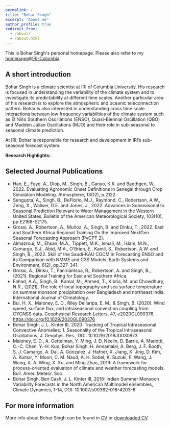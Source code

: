 ```yaml
---
permalink: /
title: "Bohar Singh"
excerpt: "About me"
author_profile: true
redirect_from: 
  - /about/
  - /about.html
---
```


This is Bohar Singh's personal homepage. Please also refer to my [homepage@IRI-Columbia](https://iri.columbia.edu/contact/staff-directory/bohar-singh/). 

## A short introduction
Bohar Singh is a climate scientist at IRI of Columbia University. His research is focused in understanding the variability of the climate system and to investigate its predictability at different time scales. Another particular area of his research is to explore the atmospheric and oceanic teleconnection pattern. Bohar is also interested in understanding cross time scale interactions between low frequency variabilities of the climate system such as El Niño Southern Oscillations (ENSO), Quasi-Biennial Oscillation (QBO) and Madden Julian Oscillations (MJO) and their role in sub-seasonal to seasonal climate prediction.

At IRI, Bohar is responsible for research and development in IRI’s sub-seasonal forecast system.

<b>Research Highlights:</b>


## Selected Journal Publications
* Han, E., Faye, A., Diop, M., Singh, B., Ganyo, K.K. and Baethgen, W., 2022. Evaluating Agronomic Onset Definitions in Senegal through Crop Simulation Modeling. Atmosphere, 13(12), p.2122.
*	Sengupta, A., Singh, B., DeFlorio, M.J., Raymond, C., Robertson, A.W., Zeng, X., Waliser, D.E. and Jones, J., 2022. Advances in Subseasonal to Seasonal Prediction Relevant to Water Management in the Western United States. Bulletin of the American Meteorological Society, 103(10), pp.E2168-E2175.
*	Grossi, A., Robertson, A., Muñoz, A., Singh, B. and Dinku, T., 2022. East and Southern Africa Regional Training On the Improved NextGen Seasonal Forecasting Approach (PyCPT 2).
*	Almazroui, M., Ehsan, M.A., Tippett, M.K., Ismail, M., Islam, M.N., Camargo, S.J., Abid, M.A., O’Brien, E., Kamil, S., Robertson, A.W. and Singh, B., 2022. Skill of the Saudi-KAU CGCM in Forecasting ENSO and its Comparison with NMME and C3S Models. Earth Systems and Environment, 6(2), pp.327-341.
*	Grossi, A., Dinku, T., Faniriantsoa, R., Robertson, A. and Singh, B., (2021). Regional Training for East and Southern Africa.
*	Fahad, A.A., Singh, B., Kamal, M., Ahmed, T., Kibria, M. and Chowdhury, N.R., (2021). The role of local topography and sea surface temperature on summer monsoon precipitation over Bangladesh and northeast India. International Journal of Climatology.
*	Bui, H. X., Maloney, E. D., Riley Dellaripa, E. M., & Singh, B. (2020). Wind speed, surface flux, and intraseasonal convection coupling from CYGNSS data. Geophysical Research Letters, 47, e2020GL090376. https://doi.org/10.1029/2020GL090376
*	Bohar Singh, J. L. Kinter III, 2020: Tracking of Tropical Intraseasonal Convective Anomalies: 1. Seasonality of the Tropical Intraseasonal Oscillations, J. Geophys. Res., DOI: 10.1029/2019JD030873
*	Maloney, E. D., A. Gettelman, Y. Ming, J. D. Neelin, D. Barrie, A. Mariotti, C.-C. Chen, Y.-H. Kuo, Bohar Singh, H. Annamalai, A. Berg, J. F. Booth, S. J. Camargo, A. Dai, A. Gonzalez, J. Hafner, X. Jiang, X. Jing, D. Kim, A. Kumar, Y. Moon, C. M. Naud, A. H. Sobel, K. Suzuki, F. Wang, J. Wang, A. A. Wing, X. Xu, and Ming Zhao, 2019: A framework for process-oriented evaluation of climate and weather forecasting models. Bull. Amer. Meteor. Soc.
*	Bohar Singh, Ben Cash, J. L. Kinter III, 2018: Indian Summer Monsoon Variability Forecasts in the North American Multimodel ensembles, Climate Dynamics, 1-14, DOI: 10.1007/s00382-018-4203-6

## For more information
More info about Bohar Singh can be found in [CV](https://singh-bohar.github.io/cv/) or [downloaded CV](http://singh-bohar.github.io/files/CV.pdf).
